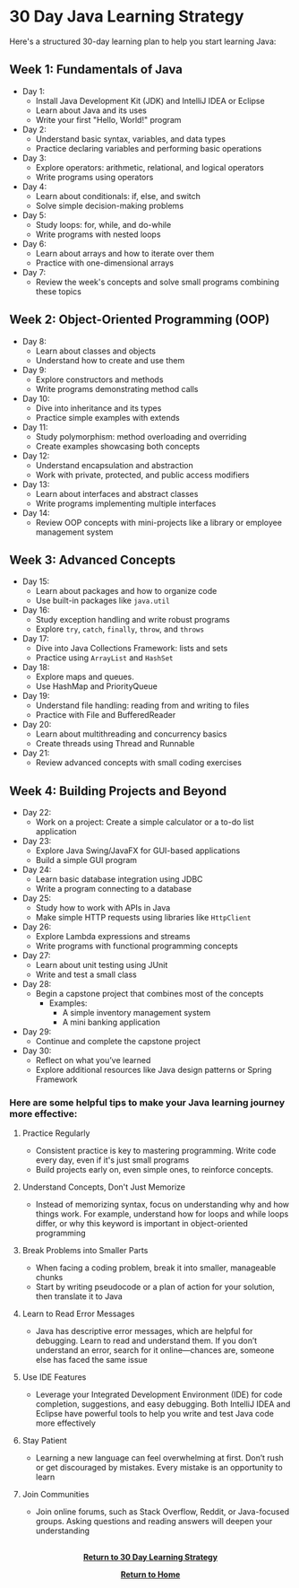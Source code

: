 # 30 Day Java Learning Strategy

Here's a structured 30-day learning plan to help you start learning Java:

<h2>Week 1: Fundamentals of Java</h2>

- Day 1:
    - Install Java Development Kit (JDK) and IntelliJ IDEA or Eclipse
    - Learn about Java and its uses
    - Write your first "Hello, World!" program
- Day 2:
    - Understand basic syntax, variables, and data types
    - Practice declaring variables and performing basic operations
- Day 3:
    - Explore operators: arithmetic, relational, and logical operators
    - Write programs using operators
- Day 4:
    - Learn about conditionals: if, else, and switch
    - Solve simple decision-making problems
- Day 5:
    - Study loops: for, while, and do-while
    - Write programs with nested loops
- Day 6:
    - Learn about arrays and how to iterate over them
    - Practice with one-dimensional arrays
- Day 7:
    - Review the week's concepts and solve small programs combining these topics

<h2>Week 2: Object-Oriented Programming (OOP)</h2>

- Day 8:
    - Learn about classes and objects
    - Understand how to create and use them
- Day 9:
    - Explore constructors and methods
    - Write programs demonstrating method calls
- Day 10:
    - Dive into inheritance and its types
    - Practice simple examples with extends
- Day 11:
    - Study polymorphism: method overloading and overriding
    - Create examples showcasing both concepts
- Day 12:
    - Understand encapsulation and abstraction
    - Work with private, protected, and public access modifiers
- Day 13:
    - Learn about interfaces and abstract classes
    - Write programs implementing multiple interfaces
- Day 14:
    - Review OOP concepts with mini-projects like a library or employee management system

<h2>Week 3: Advanced Concepts</h2>

- Day 15:
    - Learn about packages and how to organize code
    - Use built-in packages like ```java.util```
- Day 16:
    - Study exception handling and write robust programs
    - Explore ```try```, ```catch```, ```finally```, ```throw```, and ```throws```
- Day 17:
    - Dive into Java Collections Framework: lists and sets
    - Practice using ```ArrayList``` and ```HashSet```
- Day 18:
    - Explore maps and queues.
    - Use HashMap and PriorityQueue
- Day 19:
    - Understand file handling: reading from and writing to files
    - Practice with File and BufferedReader
- Day 20:
    - Learn about multithreading and concurrency basics
    - Create threads using Thread and Runnable
- Day 21:
    - Review advanced concepts with small coding exercises

<h2>Week 4: Building Projects and Beyond</h2>

- Day 22:
    - Work on a project: Create a simple calculator or a to-do list application
- Day 23:
    - Explore Java Swing/JavaFX for GUI-based applications
    - Build a simple GUI program
- Day 24:
    - Learn basic database integration using JDBC
    - Write a program connecting to a database
- Day 25:
    - Study how to work with APIs in Java
    - Make simple HTTP requests using libraries like ```HttpClient```
- Day 26:
    - Explore Lambda expressions and streams
    - Write programs with functional programming concepts
- Day 27:
    - Learn about unit testing using JUnit
    - Write and test a small class
- Day 28:
    - Begin a capstone project that combines most of the concepts
        - Examples:
            - A simple inventory management system
            - A mini banking application
- Day 29:
    - Continue and complete the capstone project
- Day 30:
    - Reflect on what you’ve learned
    - Explore additional resources like Java design patterns or Spring Framework

<h3>Here are some helpful tips to make your Java learning journey more effective:</h3>

1. Practice Regularly
    - Consistent practice is key to mastering programming. Write code every day, even if it's just small programs
    - Build projects early on, even simple ones, to reinforce concepts.

2. Understand Concepts, Don't Just Memorize
    - Instead of memorizing syntax, focus on understanding why and how things work. For example, understand how for loops and while loops differ, or why this keyword is important in object-oriented programming

3. Break Problems into Smaller Parts
    - When facing a coding problem, break it into smaller, manageable chunks
    - Start by writing pseudocode or a plan of action for your solution, then translate it to Java

4. Learn to Read Error Messages
    - Java has descriptive error messages, which are helpful for debugging. Learn to read and understand them. If you don’t understand an error, search for it online—chances are, someone else has faced the same issue

5. Use IDE Features
    - Leverage your Integrated Development Environment (IDE) for code completion, suggestions, and easy debugging. Both IntelliJ IDEA and Eclipse have powerful tools to help you write and test Java code more effectively

6. Stay Patient
    - Learning a new language can feel overwhelming at first. Don’t rush or get discouraged by mistakes. Every mistake is an opportunity to learn

7. Join Communities
    - Join online forums, such as Stack Overflow, Reddit, or Java-focused groups. Asking questions and reading answers will deepen your understanding

<h2></h2>
<p align="center">
  <a href="https://github.com/rlangc/30-Day-Learning.git"><b>Return to 30 Day Learning Strategy</b></a>
<p align="center">
  <a href="https://github.com/rlangc"><b>Return to Home</b></a>

